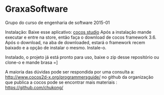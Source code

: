 # GraxaSoftware
Grupo do curso de engenharia de software 2015-01

Instalação:
Baixe esse aplicativo: <a href="http://www.cocos2d-x.org/filedown/CocosForWin-v2.2.6.exe">cocos studio</a>
Após a instalação mande executar e entre na store, então faça o download de cocos framework 3.6.
Após o download, na aba de downloaded, estará o framework recem baixado e a opção de instalar o mesmo. Instale-o.

Instalado, o projeto já está pronto para uso, baixe o zip desse repositório ou clone-o e mande brasa =]

A maioria das dúvidas pode ser respondida por uma consulta a:
http://www.cocos2d-x.org/programmersguide/
no github da organização que publica a cocos pode se encontrar mais materiais : 
https://github.com/chukong/
